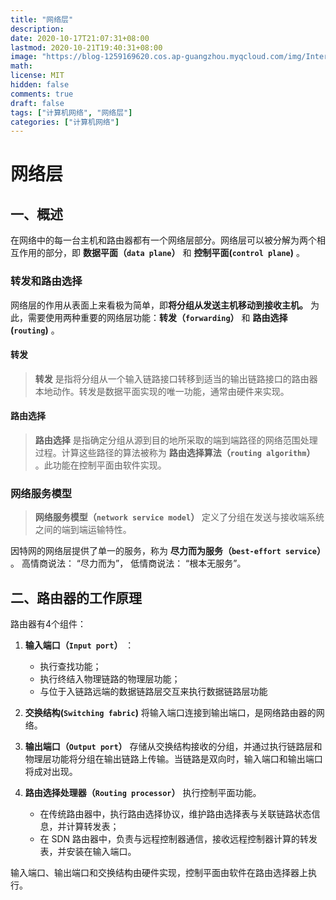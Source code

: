 ```yaml
---
title: "网络层"
description: 
date: 2020-10-17T21:07:31+08:00
lastmod: 2020-10-21T19:40:31+08:00
image: "https://blog-1259169620.cos.ap-guangzhou.myqcloud.com/img/Internet_Protocol_Analysis_-_Transport_Layer.png"
math: 
license: MIT
hidden: false
comments: true
draft: false
tags: ["计算机网络", "网络层"]
categories: ["计算机网络"]
---
```


# 网络层

## 一、概述

在网络中的每一台主机和路由器都有一个网络层部分。网络层可以被分解为两个相互作用的部分，即 **数据平面（`data plane`）** 和 **控制平面(`control plane`)** 。

### 转发和路由选择

网络层的作用从表面上来看极为简单，即**将分组从发送主机移动到接收主机。** 为此，需要使用两种重要的网络层功能：**转发（`forwarding`）** 和 **路由选择(`routing`)** 。

#### 转发

> **转发** 是指将分组从一个输入链路接口转移到适当的输出链路接口的路由器本地动作。转发是数据平面实现的唯一功能，通常由硬件来实现。

#### 路由选择

> **路由选择** 是指确定分组从源到目的地所采取的端到端路径的网络范围处理过程。计算这些路径的算法被称为 **路由选择算法（`routing algorithm`）** 。此功能在控制平面由软件实现。

### 网络服务模型

> **网络服务模型（`network service model`）** 定义了分组在发送与接收端系统之间的端到端运输特性。

因特网的网络层提供了单一的服务，称为 **尽力而为服务（`best-effort service`）** 。
高情商说法： “尽力而为”， 低情商说法： “根本无服务”。

## 二、路由器的工作原理

路由器有4个组件：

1. **输入端口（`Input port`）** ：
   * 执行查找功能；
   * 执行终结入物理链路的物理层功能；
   * 与位于入链路远端的数据链路层交互来执行数据链路层功能

2. **交换结构(`Switching fabric`)** 将输入端口连接到输出端口，是网络路由器的网络。

3. **输出端口（`Output port`）** 存储从交换结构接收的分组，并通过执行链路层和物理层功能将分组在输出链路上传输。当链路是双向时，输入端口和输出端口将成对出现。

4. **路由选择处理器（`Routing processor`）** 执行控制平面功能。
   * 在传统路由器中，执行路由选择协议，维护路由选择表与关联链路状态信息，并计算转发表；
   * 在 SDN 路由器中，负责与远程控制器通信，接收远程控制器计算的转发表，并安装在输入端口。

输入端口、输出端口和交换结构由硬件实现，控制平面由软件在路由选择器上执行。



